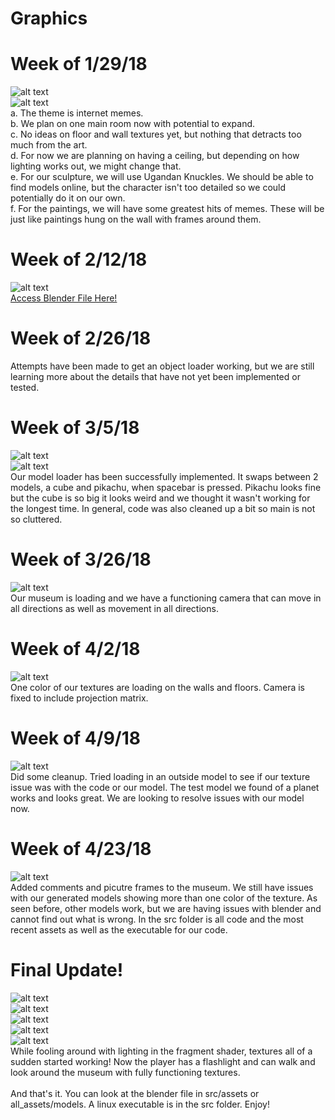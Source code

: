 # Graphics

# Week of 1/29/18
![alt text](https://github.com/Strider102/Graphics/blob/master/images/Triangle%201.png) <br />
![alt text](https://github.com/Strider102/Graphics/blob/master/images/Triangle%202.png) <br />
	a. The theme is internet memes. <br />
	b. We plan on one main room now with potential to expand. <br />
	c. No ideas on floor and wall textures yet, but nothing that detracts too much from the art. <br />
	d. For now we are planning on having a ceiling, but depending on how lighting works out, we might change that. <br />
	e. For our sculpture, we will use Ugandan Knuckles. We should be able to find models online, but the character isn't too detailed so we could potentially do it on our own. <br />
	f. For the paintings, we will have some greatest hits of memes. These will be just like paintings hung on the wall with frames around them.

# Week of 2/12/18
![alt text](https://github.com/Strider102/Graphics/blob/master/images/blender_screenshot.png) <br />
[Access Blender File Here!](https://github.com/Strider102/Graphics/blob/master/Museum.blend)

# Week of 2/26/18
Attempts have been made to get an object loader working, but we are still learning more about the details that have not yet been implemented or tested.

# Week of 3/5/18
![alt text](https://github.com/Strider102/Graphics/blob/master/images/cube_rendering.png) <br />
![alt text](https://github.com/Strider102/Graphics/blob/master/images/pikachu_rendering.png) <br />
Our model loader has been successfully implemented. It swaps between 2 models, a cube and pikachu, when spacebar is pressed. Pikachu looks fine but the cube is so big it looks weird and we thought it wasn't working for the longest time. In general, code was also cleaned up a bit so main is not so cluttered.

# Week of 3/26/18
![alt text](https://github.com/Strider102/Graphics/blob/master/images/camera.png) <br />
Our museum is loading and we have a functioning camera that can move in all directions as well as movement in all directions.

# Week of 4/2/18
![alt text](https://github.com/Strider102/Graphics/blob/master/images/textures1.png) <br />
One color of our textures are loading on the walls and floors. Camera is fixed to include projection matrix.

# Week of 4/9/18
![alt text](https://github.com/Strider102/Graphics/blob/master/images/planet.png) <br />
Did some cleanup. Tried loading in an outside model to see if our texture issue was with the code or our model. The test model we found of a planet works and looks great. We are looking to resolve issues with our model now.

# Week of 4/23/18
![alt text](https://github.com/Strider102/Graphics/blob/master/images/museum.png) <br />
Added comments and picutre frames to the museum. We still have issues with our generated models showing more than one color of the texture. As seen before, other models work, but we are having issues with blender and cannot find out what is wrong. In the src folder is all code and the most recent assets as well as the executable for our code. <br />

# Final Update!
![alt text](https://github.com/Strider102/Graphics/blob/master/images/pic1.png) <br />
![alt text](https://github.com/Strider102/Graphics/blob/master/images/pic2.png) <br />
![alt text](https://github.com/Strider102/Graphics/blob/master/images/pic3.png) <br />
![alt text](https://github.com/Strider102/Graphics/blob/master/images/pic4.png) <br />
![alt text](https://github.com/Strider102/Graphics/blob/master/images/statue.png) <br />
While fooling around with lighting in the fragment shader, textures all of a sudden started working! Now the player has a flashlight and can walk and look around the museum with fully functioning textures. <br />
<br />
And that's it. You can look at the blender file in src/assets or all_assets/models. A linux executable is in the src folder. Enjoy!
